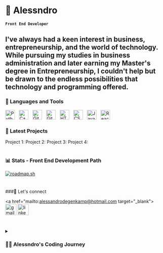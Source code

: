 # 👾 Alessndro

**`Front End Developer`**

I've always had a keen interest in business, entrepreneurship, and the world of technology. While pursuing my studies in business administration and later earning my Master's degree in Entrepreneurship, I couldn't help but be drawn to the endless possibilities that technology and programming offered.
---

### 🧰 Languages and Tools

<img align="left" alt="Python" width="30px" style="padding-right:10px;" src="https://cdn.jsdelivr.net/gh/devicons/devicon/icons/python/python-plain.svg" />
<img align="left" alt="C++" width="30px" style="padding-right:10px;" src="https://cdn.jsdelivr.net/gh/devicons/devicon/icons/cplusplus/cplusplus-line.svg" />
<img align="left" alt="Git" width="30px" style="padding-right:10px;" src="https://cdn.jsdelivr.net/gh/devicons/devicon/icons/git/git-original.svg" />
<img align="left" alt="GitHub" width="30px" style="padding-right:10px;" src="https://cdn.jsdelivr.net/gh/devicons/devicon/icons/github/github-original.svg" />
<img align="left" alt="HTML" width="30px" style="padding-right:10px;" src="https://cdn.jsdelivr.net/gh/devicons/devicon/icons/html5/html5-plain.svg" />
<img align="left" alt="CSS" width="30px" style="padding-right:10px;" src="https://cdn.jsdelivr.net/gh/devicons/devicon/icons/css3/css3-plain.svg" />
<img align="left" alt="JavaScript" width="30px" style="padding-right:10px;" src="https://cdn.jsdelivr.net/gh/devicons/devicon/icons/javascript/javascript-plain.svg" />
<img align="left" alt="React" width="30px" style="padding-right:10px;" src="https://cdn.jsdelivr.net/gh/devicons/devicon/icons/react/react-original.svg" />
<br />

#

### 🔨 Latest Projects

<!-- BEGIN YOUTUBE-CARDS -->
Project 1:
Project 2:
Project 3:
Project 4:

<!-- END YOUTUBE-CARDS -->

#

### 📊 Stats - Front End Development Path

[![roadmap.sh](https://api.roadmap.sh/v1-badge/tall/64f9becf5ce9f4ca589e6d6f?variant=dark)](https://roadmap.sh)

# 

###🦜 Let's connect

  <a href="mailto:alessandrodegenkamp@hotmail.com target="_blank">
    <img src="https://img.shields.io/static/v1?message=Email&logo=gmail&label=&color=D14836&logoColor=white&labelColor=&style=for-the-badge" height="35" alt="gmail logo"  />
  </a>
  <a href="https://nl.linkedin.com/in/alessandro-degenkamp-390a231b5" target="_blank">
    <img src="https://img.shields.io/static/v1?message=LinkedIn&logo=linkedin&label=&color=0077B5&logoColor=white&labelColor=&style=for-the-badge" height="35" alt="linkedin logo"  />
  </a>
#

<details>
 <summary><h3>👨‍💻 Alessndro's Coding Journey</h3></summary>

I've always had a keen interest in business, entrepreneurship, and the world of technology. While pursuing my studies in business administration and later earning my Master's degree in Entrepreneurship, I couldn't help but be drawn to the endless possibilities that technology and programming offered.

My first real interaction with coding happened during my time at the University of Amsterdam (UvA), where I embarked on a minor in Programming. After graduating with my Bachelor's and Master's degrees, I decided to take a brief hiatus from studying to explore the world and immerse myself in different cultures. I spent an incredible 8 months traveling through Asia, soaking in the sights, sounds, and inspirations from all corners of the globe.

During my travels, I realized that my passion for coding and web development was still very much alive and that I wanted to pursue it further. The dynamic world of front-end web development, in particular, captured my imagination.

And so, I returned from my adventures in Asia with a renewed sense of purpose. I embarked on a journey to learn and master front-end web development, combining my love for design and technology to create beautiful and functional user experiences.

[website]: -
